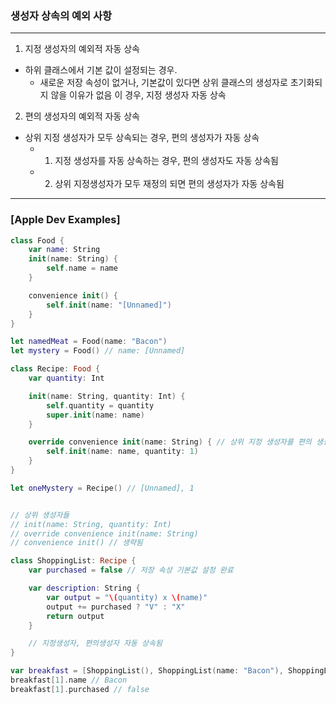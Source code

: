 ### 생성자 상속의 예외 사항
---

1. 지정 생성자의 예외적 자동 상속
- 하위 클래스에서 기본 값이 설정되는 경우.
    + 새로운 저장 속성이 없거나, 기본값이 있다면 상위 클래스의 생성자로 초기화되지 않을 이유가 없음
      이 경우, 지정 생성자 자동 상속

2. 편의 생성자의 예외적 자동 상속
- 상위 지정 생성자가 모두 상속되는 경우, 편의 생성자가 자동 상속
    + 1. 지정 생성자를 자동 상속하는 경우, 편의 생성자도 자동 상속됨
    + 2. 상위 지정생성자가 모두 재정의 되면 편의 생성자가 자동 상속됨
---

### [Apple Dev Examples]

```swift
class Food {
    var name: String
    init(name: String) {
        self.name = name
    }

    convenience init() {
        self.init(name: "[Unnamed]")
    }
}

let namedMeat = Food(name: "Bacon")
let mystery = Food() // name: [Unnamed]

class Recipe: Food {
    var quantity: Int

    init(name: String, quantity: Int) {
        self.quantity = quantity
        super.init(name: name)
    }

    override convenience init(name: String) { // 상위 지정 생성자를 편의 생성자로 재정의
        self.init(name: name, quantity: 1)
    }
}

let oneMystery = Recipe() // [Unnamed], 1


// 상위 생성자들
// init(name: String, quantity: Int)
// override convenience init(name: String)
// convenience init() // 생략됨

class ShoppingList: Recipe {
    var purchased = false // 저장 속성 기본값 설정 완료

    var description: String {
        var output = "\(quantity) x \(name)"
        output += purchased ? "V" : "X"
        return output
    }

    // 지정생성자, 편의생성자 자동 상속됨
}

var breakfast = [ShoppingList(), ShoppingList(name: "Bacon"), ShoppingList(name: "Eggs", quantity: 4)]
breakfast[1].name // Bacon
breakfast[1].purchased // false
```